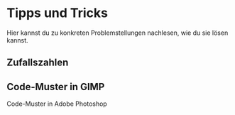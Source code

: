 Tipps und Tricks
================

Hier kannst du zu konkreten Problemstellungen  nachlesen, wie du sie lösen kannst.

Zufallszahlen
-------------

Code-Muster in GIMP
-------------------

Code-Muster in Adobe Photoshop
